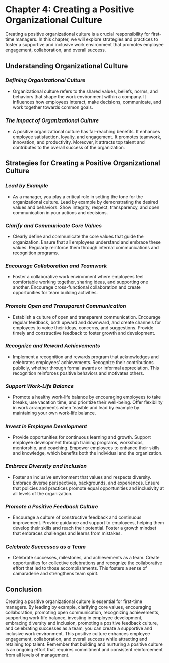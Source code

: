 Chapter 4: Creating a Positive Organizational Culture
=====================================================

Creating a positive organizational culture is a crucial responsibility for first-time managers. In this chapter, we will explore strategies and practices to foster a supportive and inclusive work environment that promotes employee engagement, collaboration, and overall success.

**Understanding Organizational Culture**
----------------------------------------

### *Defining Organizational Culture*

* Organizational culture refers to the shared values, beliefs, norms, and behaviors that shape the work environment within a company. It influences how employees interact, make decisions, communicate, and work together towards common goals.

### *The Impact of Organizational Culture*

* A positive organizational culture has far-reaching benefits. It enhances employee satisfaction, loyalty, and engagement. It promotes teamwork, innovation, and productivity. Moreover, it attracts top talent and contributes to the overall success of the organization.

**Strategies for Creating a Positive Organizational Culture**
-------------------------------------------------------------

### *Lead by Example*

* As a manager, you play a critical role in setting the tone for the organizational culture. Lead by example by demonstrating the desired values and behaviors. Show integrity, respect, transparency, and open communication in your actions and decisions.

### *Clarify and Communicate Core Values*

* Clearly define and communicate the core values that guide the organization. Ensure that all employees understand and embrace these values. Regularly reinforce them through internal communications and recognition programs.

### *Encourage Collaboration and Teamwork*

* Foster a collaborative work environment where employees feel comfortable working together, sharing ideas, and supporting one another. Encourage cross-functional collaboration and create opportunities for team building activities.

### *Promote Open and Transparent Communication*

* Establish a culture of open and transparent communication. Encourage regular feedback, both upward and downward, and create channels for employees to voice their ideas, concerns, and suggestions. Provide timely and constructive feedback to foster growth and development.

### *Recognize and Reward Achievements*

* Implement a recognition and rewards program that acknowledges and celebrates employees' achievements. Recognize their contributions publicly, whether through formal awards or informal appreciation. This recognition reinforces positive behaviors and motivates others.

### *Support Work-Life Balance*

* Promote a healthy work-life balance by encouraging employees to take breaks, use vacation time, and prioritize their well-being. Offer flexibility in work arrangements when feasible and lead by example by maintaining your own work-life balance.

### *Invest in Employee Development*

* Provide opportunities for continuous learning and growth. Support employee development through training programs, workshops, mentorship, and coaching. Empower employees to enhance their skills and knowledge, which benefits both the individual and the organization.

### *Embrace Diversity and Inclusion*

* Foster an inclusive environment that values and respects diversity. Embrace diverse perspectives, backgrounds, and experiences. Ensure that policies and practices promote equal opportunities and inclusivity at all levels of the organization.

### *Promote a Positive Feedback Culture*

* Encourage a culture of constructive feedback and continuous improvement. Provide guidance and support to employees, helping them develop their skills and reach their potential. Foster a growth mindset that embraces challenges and learns from mistakes.

### *Celebrate Successes as a Team*

* Celebrate successes, milestones, and achievements as a team. Create opportunities for collective celebrations and recognize the collaborative effort that led to those accomplishments. This fosters a sense of camaraderie and strengthens team spirit.

**Conclusion**
--------------

Creating a positive organizational culture is essential for first-time managers. By leading by example, clarifying core values, encouraging collaboration, promoting open communication, recognizing achievements, supporting work-life balance, investing in employee development, embracing diversity and inclusion, promoting a positive feedback culture, and celebrating successes as a team, you can create a supportive and inclusive work environment. This positive culture enhances employee engagement, collaboration, and overall success while attracting and retaining top talent. Remember that building and nurturing a positive culture is an ongoing effort that requires commitment and consistent reinforcement from all levels of management.
